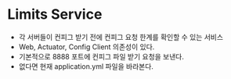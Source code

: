 # Limits Service
- 각 서버들이 컨피그 받기 전에 컨피그 요청 한계를 확인할 수 있는 서비스
- Web, Actuator, Config Client 의존성이 있다.
- 기본적으로 8888 포트에 컨피그 파일 받기 요청을 보낸다.
- 없다면 현재 application.yml 파일을 바라본다.
